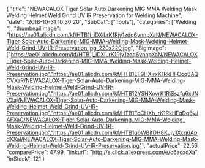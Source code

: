 {
	"title": "NEWACALOX Tiger Solar Auto Darkening MIG MMA Welding Mask Welding Helmet Weld Grind  UV IR Preservation for Welding Machine",
	"date": "2018-10-31 10:30:20",
	"SubCat": ["Tools"],
	"categories": ["Welding "],
	"thumbnailImage": "https://ae01.alicdn.com/kf/HTB1j_iDXiLrK1Rjy1zdq6ynnpXaN/NEWACALOX-Tiger-Solar-Auto-Darkening-MIG-MMA-Welding-Mask-Welding-Helmet-Weld-Grind-UV-IR-Preservation.jpg_220x220.jpg",
	"BigImage": ["https://ae01.alicdn.com/kf/HTB1j_iDXiLrK1Rjy1zdq6ynnpXaN/NEWACALOX-Tiger-Solar-Auto-Darkening-MIG-MMA-Welding-Mask-Welding-Helmet-Weld-Grind-UV-IR-Preservation.jpg","https://ae01.alicdn.com/kf/HTB1EF9HXirxK1RkHFCcq6AQCVXaR/NEWACALOX-Tiger-Solar-Auto-Darkening-MIG-MMA-Welding-Mask-Welding-Helmet-Weld-Grind-UV-IR-Preservation.jpg","https://ae01.alicdn.com/kf/HTB12YSHXovrK1RjSszfq6xJNVXaj/NEWACALOX-Tiger-Solar-Auto-Darkening-MIG-MMA-Welding-Mask-Welding-Helmet-Weld-Grind-UV-IR-Preservation.jpg","https://ae01.alicdn.com/kf/HTB1FoCHXh_rK1RkHFqDq6yJAFXaG/NEWACALOX-Tiger-Solar-Auto-Darkening-MIG-MMA-Welding-Mask-Welding-Helmet-Weld-Grind-UV-IR-Preservation.jpg","https://ae01.alicdn.com/kf/HTB1q6WBjfDH8KJjy1Xcq6ApdXXal/NEWACALOX-Tiger-Solar-Auto-Darkening-MIG-MMA-Welding-Mask-Welding-Helmet-Weld-Grind-UV-IR-Preservation.jpg"],
	"actualPrice": 22.56,
	"comparePrice": 47.99,
	"linkurl": "http://s.click.aliexpress.com/e/c6aoxdXa",
	"inStock": 121
}

